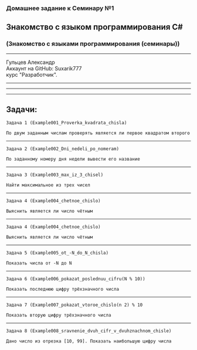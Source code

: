 ### Домашнее задание к Семинару №1
## Знакомство с языком программирования С#
### (Знакомство с языками программирования (семинары))
---
Гульцев Александр  
Аккаунт на GitHub: Suxarik777  
курс "Разработчик".

---
---
---
## Задачи:

    Задача 1 (Example001_Proverka_kvadrata_chisla) 

    По двум заданным числам проверять является ли первое квадратом второго
---
    Задача 2 (Example002_Dni_nedeli_po_nomeram) 

    По заданному номеру дня недели вывести его название
---
    Задача 3 (Example003_max_iz_3_chisel) 

    Найти максимальное из трех чисел
---
    Задача 4 (Example004_chetnoe_chislo) 

    Выяснить является ли число чётным
---

    Задача 4 (Example004_chetnoe_chislo) 

    Выяснить является ли число чётным
---

    Задача 5 (Example005_ot_-N_do_N_chisla) 

    Показать числа от -N до N
---

    Задача 6 (Example006_pokazat_poslednuu_cifru(N % 10)) 

    Показать последнюю цифру трёхзначного числа
---

    Задача 7 (Example007_pokazat_vtoroe_chislo(n 2) % 10

    Показать вторую цифру трёхзначного числа
---

    Задача 8 (Example008_sravnenie_dvuh_cifr_v_dvuhznachnom_chisle)

    Дано число из отрезка [10, 99]. Показать наибольшую цифру числа
